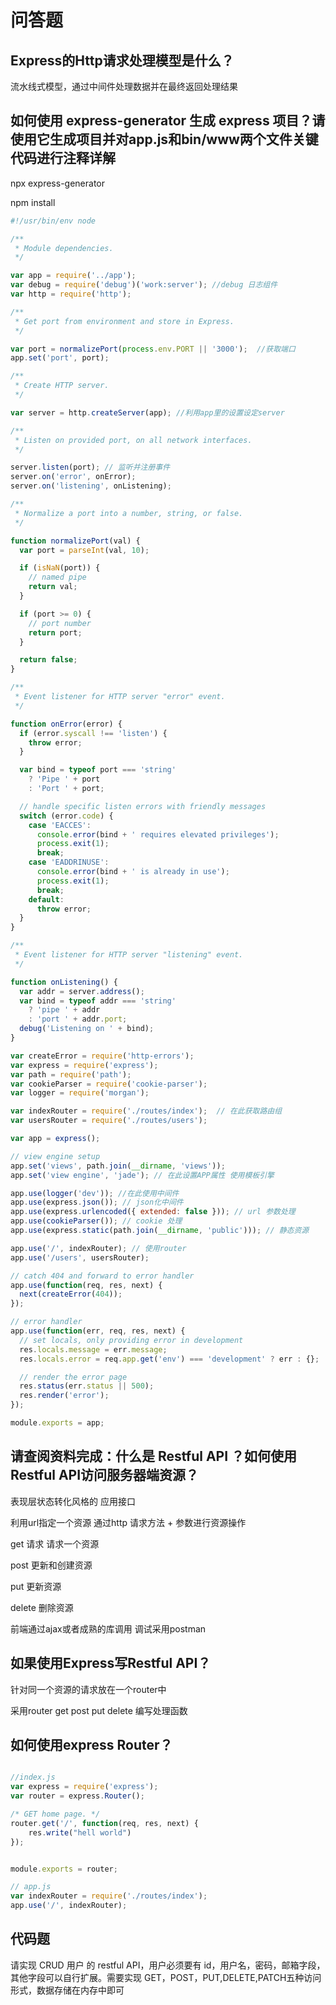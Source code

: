# 问答题
## Express的Http请求处理模型是什么？

流水线式模型，通过中间件处理数据并在最终返回处理结果

## 如何使用 express-generator 生成 express 项目？请使用它生成项目并对app.js和bin/www两个文件关键代码进行注释详解
npx express-generator

npm install
```javascript
#!/usr/bin/env node

/**
 * Module dependencies.
 */

var app = require('../app');
var debug = require('debug')('work:server'); //debug 日志组件
var http = require('http');

/**
 * Get port from environment and store in Express.
 */

var port = normalizePort(process.env.PORT || '3000');  //获取端口
app.set('port', port); 

/**
 * Create HTTP server.
 */

var server = http.createServer(app); //利用app里的设置设定server

/**
 * Listen on provided port, on all network interfaces.
 */

server.listen(port); // 监听并注册事件
server.on('error', onError);
server.on('listening', onListening);

/**
 * Normalize a port into a number, string, or false.
 */

function normalizePort(val) {
  var port = parseInt(val, 10);

  if (isNaN(port)) {
    // named pipe
    return val;
  }

  if (port >= 0) {
    // port number
    return port;
  }

  return false;
}

/**
 * Event listener for HTTP server "error" event.
 */

function onError(error) {
  if (error.syscall !== 'listen') {
    throw error;
  }

  var bind = typeof port === 'string'
    ? 'Pipe ' + port
    : 'Port ' + port;

  // handle specific listen errors with friendly messages
  switch (error.code) {
    case 'EACCES':
      console.error(bind + ' requires elevated privileges');
      process.exit(1);
      break;
    case 'EADDRINUSE':
      console.error(bind + ' is already in use');
      process.exit(1);
      break;
    default:
      throw error;
  }
}

/**
 * Event listener for HTTP server "listening" event.
 */

function onListening() {
  var addr = server.address();
  var bind = typeof addr === 'string'
    ? 'pipe ' + addr
    : 'port ' + addr.port;
  debug('Listening on ' + bind);
}

```

```javascript
var createError = require('http-errors');
var express = require('express');
var path = require('path');
var cookieParser = require('cookie-parser');
var logger = require('morgan');

var indexRouter = require('./routes/index');  // 在此获取路由组
var usersRouter = require('./routes/users');

var app = express();

// view engine setup
app.set('views', path.join(__dirname, 'views'));
app.set('view engine', 'jade'); // 在此设置APP属性 使用模板引擎

app.use(logger('dev')); //在此使用中间件
app.use(express.json()); // json化中间件
app.use(express.urlencoded({ extended: false })); // url 参数处理
app.use(cookieParser()); // cookie 处理
app.use(express.static(path.join(__dirname, 'public'))); // 静态资源

app.use('/', indexRouter); // 使用router
app.use('/users', usersRouter);

// catch 404 and forward to error handler
app.use(function(req, res, next) {
  next(createError(404));
});

// error handler
app.use(function(err, req, res, next) {
  // set locals, only providing error in development
  res.locals.message = err.message;
  res.locals.error = req.app.get('env') === 'development' ? err : {};

  // render the error page
  res.status(err.status || 500);
  res.render('error');
});

module.exports = app;

```
## 请查阅资料完成：什么是 Restful API ？如何使用Restful API访问服务器端资源？

表现层状态转化风格的 应用接口

利用url指定一个资源 通过http 请求方法 + 参数进行资源操作

get 请求 请求一个资源

post 更新和创建资源

put 更新资源

delete 删除资源

前端通过ajax或者成熟的库调用 调试采用postman

## 如果使用Express写Restful API？
针对同一个资源的请求放在一个router中

采用router get post put delete 编写处理函数

## 如何使用express Router？
```javascript

//index.js
var express = require('express');
var router = express.Router();

/* GET home page. */
router.get('/', function(req, res, next) {
    res.write("hell world")
});


module.exports = router;

// app.js
var indexRouter = require('./routes/index');
app.use('/', indexRouter);

```
## 代码题
请实现 CRUD 用户 的 restful API，用户必须要有 id，用户名，密码，邮箱字段，其他字段可以自行扩展。需要实现 GET，POST，PUT,DELETE,PATCH五种访问形式，数据存储在内存中即可

